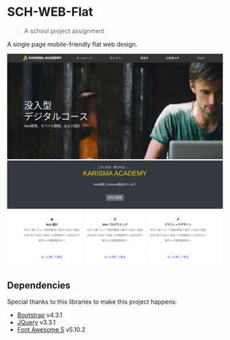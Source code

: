 # SCH-WEB-Flat

> A school project assignment

A single page mobile-friendly flat web design.

![alt text](images/screenshot.png "Above the Fold")
![alt text](images/screenshot-2.png "Part 2")

## Dependencies

Special thanks to this libraries to make this project happens:

- [Bootstrap](https://getbootstrap.com/) v4.3.1
- [JQuery](https://jquery.com/) v3.3.1
- [Font Awesome 5](https://fontawesome.com) v5.10.2

